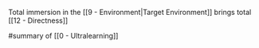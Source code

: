 Total immersion in the [[9 - Environment|Target Environment]] brings total [[12 - Directness]]

#summary of [[0 - Ultralearning]]
